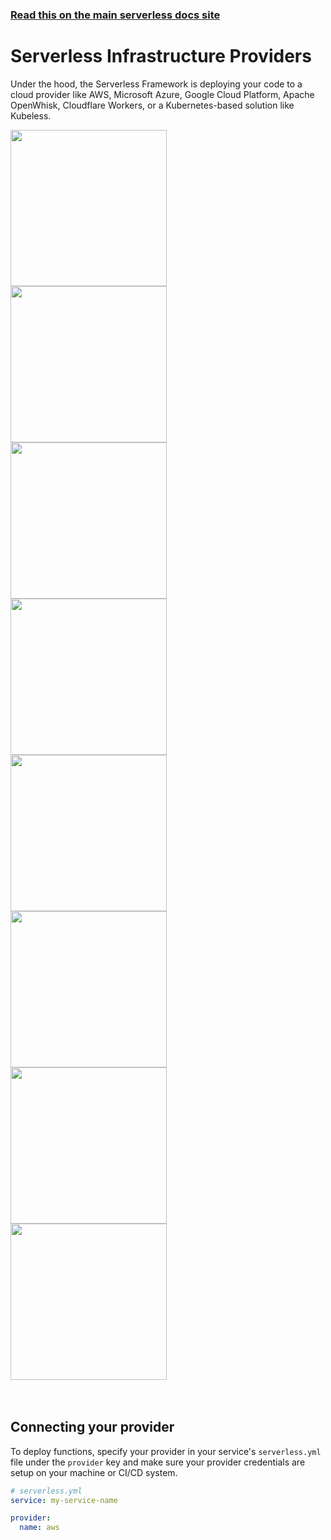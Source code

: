 <!--
title: Serverless - Infrastructure & Compute Providers
menuText: Provider CLI References
layout: Doc
-->

<!-- DOCS-SITE-LINK:START automatically generated  -->

### [Read this on the main serverless docs site](https://www.serverless.com/framework/docs/providers/)

<!-- DOCS-SITE-LINK:END -->

# Serverless Infrastructure Providers

Under the hood, the Serverless Framework is deploying your code to a cloud provider like AWS, Microsoft Azure, Google Cloud Platform, Apache OpenWhisk, Cloudflare Workers, or a Kubernetes-based solution like Kubeless.

<div class="providersSections">
  <a href="./aws/">
  <div class="providerSection">
    <div class="providerSectionHeader">
        <img src="https://s3-us-west-2.amazonaws.com/assets.site.serverless.com/images/docs/aws-logo.svg" width="250" draggable="false" class='aws-logo' />
    </div>
  </div>
  </a>
  <a href="./azure/">
  <div class="providerSection">
    <div class="providerSectionHeader">
        <img src="https://s3-us-west-2.amazonaws.com/assets.site.serverless.com/images/docs/azure-logo.svg" width="250" draggable="false" class='azure-logo'/>
    </div>
  </div>
  </a>
  <a href="./openwhisk/">
  <div class="providerSection">
    <div class="providerSectionHeader">
        <img src="https://s3-us-west-2.amazonaws.com/assets.site.serverless.com/images/docs/openwhisk-logo.svg" width="250" draggable="false" class='openwhisk-logo'/>
    </div>
  </div>
  </a>
  <a href="./google/">
  <div class="providerSection">
    <div class="providerSectionHeader">
        <img src="https://s3-us-west-2.amazonaws.com/assets.site.serverless.com/images/docs/google-logo.png" width="250" draggable="false" class='google-logo'/>
    </div>
  </div>
  </a>
  <a href="./kubeless/">
  <div class="providerSection">
    <div class="providerSectionHeader">
        <img src="https://s3-us-west-2.amazonaws.com/assets.site.serverless.com/images/docs/kubeless-logo.svg" width="250" draggable="false" class='kubeless-logo'/>
    </div>
  </div>
  </a>
  <a href="./spotinst/">
  <div class="providerSection">
    <div class="providerSectionHeader">
        <img src="https://s3-us-west-2.amazonaws.com/assets.site.serverless.com/images/docs/spotinst-logo.svg" width="250" draggable="false" class='spotinst-logo'/>
    </div>
  </div>
  </a>
  <a href="./fn/">
  <div class="providerSection">
    <div class="providerSectionHeader">
        <img src="https://s3-us-west-2.amazonaws.com/assets.site.serverless.com/images/docs/fn-logo.svg" width="250" draggable="false" class='fn-logo'/>
    </div>
  </div>
  </a>
  <a href="./cloudflare/">
  <div class="providerSection">
    <div class="providerSectionHeader">
        <img src="https://s3-us-west-2.amazonaws.com/assets.site.serverless.com/images/docs/cloudflare-logo.svg" width="250" draggable="false" class='cloudflare-logo'/>
    </div>
  </div>
  </a>

</div>
<br/>
<br/>

## Connecting your provider

To deploy functions, specify your provider in your service's `serverless.yml` file under the `provider` key and make sure your provider credentials are setup on your machine or CI/CD system.

```yml
# serverless.yml
service: my-service-name

provider:
  name: aws
```

